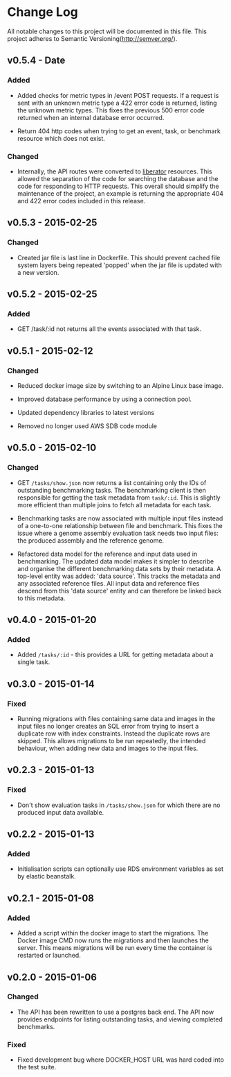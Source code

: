 # Change Log

All notable changes to this project will be documented in this file. This
project adheres to Semantic Versioning(http://semver.org/).


## v0.5.4 - Date

### Added

  * Added checks for metric types in /event POST requests. If a request is sent
    with an unknown metric type a 422 error code is returned, listing the
    unknown metric types. This fixes the previous 500 error code returned when
    an internal database error occurred.

  * Return 404 http codes when trying to get an event, task, or benchmark
    resource which does not exist.

### Changed

  * Internally, the API routes were converted to [liberator][] resources. This
    allowed the separation of the code for searching the database and the code
    for responding to HTTP requests. This overall should simplify the
    maintenance of the project, an example is returning the appropriate 404 and
    422 error codes included in this release.

[liberator]: http://clojure-liberator.github.io/liberator/

## v0.5.3 - 2015-02-25

### Changed

  * Created jar file is last line in Dockerfile. This should prevent cached
    file system layers being repeated 'popped' when the jar file is updated
    with a new version.

## v0.5.2 - 2015-02-25

### Added

  * GET /task/:id not returns all the events associated with that task.

## v0.5.1 - 2015-02-12

### Changed

  * Reduced docker image size by switching to an Alpine Linux base image.

  * Improved database performance by using a connection pool.

  * Updated dependency libraries to latest versions

  * Removed no longer used AWS SDB code module

## v0.5.0 - 2015-02-10

### Changed

  * GET `/tasks/show.json` now returns a list containing only the IDs of
    outstanding benchmarking tasks. The benchmarking client is then responsible
    for getting the task metadata from `task/:id`. This is slightly more
    efficient than multiple joins to fetch all metadata for each task.

  * Benchmarking tasks are now associated with multiple input files instead of
    a one-to-one relationship between file and benchmark. This fixes the issue
    where a genome assembly evaluation task needs two input files: the produced
    assembly and the reference genome.

  * Refactored data model for the reference and input data used in
    benchmarking. The updated data model makes it simpler to describe and
    organise the different benchmarking data sets by their metadata. A
    top-level entity was added: 'data source'. This tracks the metadata and any
    associated reference files. All input data and reference files descend from
    this 'data source' entity and can therefore be linked back to this
    metadata.

## v0.4.0 - 2015-01-20

### Added

  * Added `/tasks/:id` - this provides a URL for getting metadata about a
    single task.

## v0.3.0 - 2015-01-14

### Fixed

  * Running migrations with files containing same data and images in the input
    files no longer creates an SQL error from trying to insert a duplicate row
    with index constraints. Instead the duplicate rows are skipped. This allows
    migrations to be run repeatedly, the intended behaviour, when adding new
    data and images to the input files.

## v0.2.3 - 2015-01-13

### Fixed

  * Don't show evaluation tasks in `/tasks/show.json` for which there are no
    produced input data available.

## v0.2.2 - 2015-01-13

### Added

  * Initialisation scripts can optionally use RDS environment variables as set
    by elastic beanstalk.

## v0.2.1 - 2015-01-08

### Added

  * Added a script within the docker image to start the migrations. The Docker
    image CMD now runs the migrations and then launches the server. This means
    migrations will be run every time the container is restarted or launched.

## v0.2.0 - 2015-01-06

### Changed

  * The API has been rewritten to use a postgres back end. The API now provides
    endpoints for listing outstanding tasks, and viewing completed benchmarks.

### Fixed

  * Fixed development bug where DOCKER_HOST URL was hard coded into the test
    suite.
